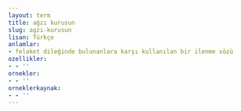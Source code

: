 ```yaml
---
layout: term
title: ağzı kurusun
slug: agzi-kurusun
lisan: Türkçe
anlamlar:
- felaket dileğinde bulunanlara karşı kullanılan bir ilenme sözü
ozellikler:
- - ''
ornekler:
- - ''
orneklerkaynak:
- - ''
---
```

